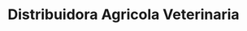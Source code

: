 ---
title: "Distribuidora Agricola Veterinaria"
url: /san-vicente/distribuidora-agricola-veterinaria/
shop: hardware
---